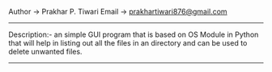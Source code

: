 Author -> Prakhar P. Tiwari
Email    -> prakhartiwari876@gmail.com

-----------------------------------------------
Description:- an simple GUI program that is based on OS Module in Python that will help in listing out all the files in an directory and can be used to delete unwanted files.

-----------------------------------------------